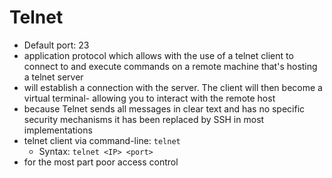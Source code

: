 # Telnet

- Default port: 23
- application protocol which allows with the use of a telnet client to connect to and execute commands on a remote machine that's hosting a telnet server
- will establish a connection with the server. The client will then become a virtual terminal- allowing you to interact with the remote host
- because Telnet sends all messages in clear text and has no specific security mechanisms it has been replaced by SSH in most implementations
- telnet client via command-line: `telnet`
  - Syntax:
    `telnet <IP> <port>`
- for the most part poor access control
